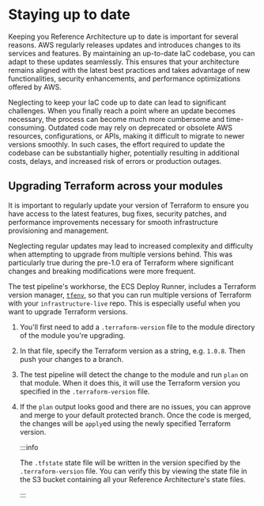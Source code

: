 # Staying up to date

Keeping you Reference Architecture up to date is important for several reasons. AWS regularly releases updates and introduces changes to its services and features. By maintaining an up-to-date IaC codebase, you can adapt to these updates seamlessly. This ensures that your architecture remains aligned with the latest best practices and takes advantage of new functionalities, security enhancements, and performance optimizations offered by AWS.

Neglecting to keep your IaC code up to date can lead to significant challenges. When you finally reach a point where an update becomes necessary, the process can become much more cumbersome and time-consuming. Outdated code may rely on deprecated or obsolete AWS resources, configurations, or APIs, making it difficult to migrate to newer versions smoothly. In such cases, the effort required to update the codebase can be substantially higher, potentially resulting in additional costs, delays, and increased risk of errors or production outages.

## Upgrading Terraform across your modules

It is important to regularly update your version of Terraform to ensure you have access to the latest features, bug fixes, security patches, and performance improvements necessary for smooth infrastructure provisioning and management.

Neglecting regular updates may lead to increased complexity and difficulty when attempting to upgrade from multiple versions behind. This was particularly true during the pre-1.0 era of Terraform where significant changes and breaking modifications were more frequent.

The test pipeline's workhorse, the ECS Deploy Runner, includes a Terraform version manager,
[`tfenv`](https://github.com/tfutils/tfenv), so that you can run multiple versions of Terraform with your
`infrastructure-live` repo. This is especially useful when you want to upgrade Terraform versions.

1. You'll first need to add a `.terraform-version` file to the module directory of the module you're upgrading.
1. In that file, specify the Terraform version as a string, e.g. `1.0.8`. Then push your changes to a branch.
1. The test pipeline will detect the change to the module and run `plan` on that module. When it does this, it will
   use the Terraform version you specified in the `.terraform-version` file.
1. If the `plan` output looks good and there are no issues, you can approve and merge to your default protected branch. Once the code is merged, the changes will be `apply`ed
   using the newly specified Terraform version.

   :::info

   The `.tfstate` state file will be written in the version specified by the `.terraform-version` file. You can verify this by viewing the state file in the S3
   bucket containing all your Reference Architecture's state files.

   :::
